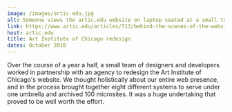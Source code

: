 ```yaml
---
image: /images/artic.edu.jpg
alt: Someone views the artic.edu website on laptop seated at a small table in a library
link: https://www.artic.edu/articles/713/behind-the-scenes-of-the-website-redesign
host: artic.edu
title: Art Institute of Chicago redesign
dates: October 2018
---
```

Over the course of a year a half, a small team of designers and developers worked in partnership with an agency to redesign the Art Institute of Chicago's website. We thought holistically about our entire web presence, and in the process brought together eight different systems to serve under one umbrella and archived 100 microsites. It was a huge undertaking that proved to be well worth the effort.